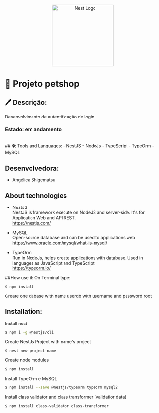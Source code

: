 <p align="center">
  <a href="http://nestjs.com/" target="blank"><img src="https://nestjs.com/img/logo-small.svg" width="200" alt="Nest Logo" /></a>
</p>

#   📝 Projeto petshop
## 🖊 Descrição:
Desenvolvimento de autentificação de login
### Estado: em andamento
<br/>
## 🛠 Tools and Languages:
- NestJS
- NodeJs
- TypeScript
- TypeOrm
- MySQL

## Desenvolvedora:
- Angélica Shigematsu

## About technologies
- NestJS</br>
NestJS is framework execute on NodeJS and server-side. It's for Application Web and API REST.</br>
https://nestjs.com/

- MySQL</br>
Open-source database and can be used to applications web</br>
https://www.oracle.com/mysql/what-is-mysql/

- TypeOrm</br>
Run in NodeJs, helps create applications with database. Used in languages as JavaScript and TypeScript.</br>
https://typeorm.io/

##How use it:
On Terminal type:
```bash
$ npm install
```
Create one dabase with name userdb with username and password root

## Installation:
Install nest
```bash
$ npm i -g @nestjs/cli
```
Create NestJs Project with name's project
```bash
$ nest new project-name
```
Create node modules
```bash
$ npm install
```
Install TypeOrm e MySQL
```bash
$ npm install --save @nestjs/typeorm typeorm mysql2
```
Install class validator and class transformer (validatior data)
```bash
$ npm install class-validator class-transformer
```
